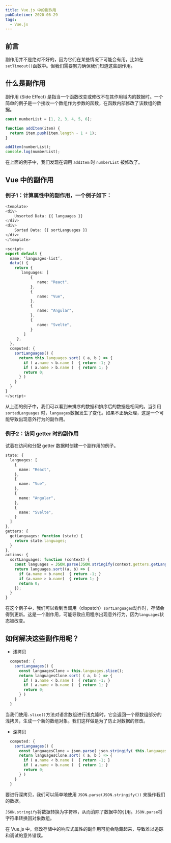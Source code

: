 ```yaml
---
title: Vue.js 中的副作用
pubDatetime: 2020-06-29
tags:
  - Vue.js
---
```


## 前言

副作用并不是绝对不好的，因为它们在某些情况下可能会有用，比如在 `setTimeout()`​ 函数中。但我们需要努力确保我们知道这些副作用。

## 什么是副作用

副作用 (Side Effect) 是指当一个函数改变或修改不在其作用域内的数据时。一个简单的例子是一个接收一个数组作为参数的函数，在函数内部修改了该数组的数据。

```ts
const numberList = [1, 2, 3, 4, 5, 6];

function addItem(item) {
  return item.push(item.length - 1 + 1);
}

addItem(numberList);
console.log(numberList);
```

在上面的例子中，我们发现在调用 `addItem`​ 时 `numberList`​ 被修改了。

## Vue 中的副作用

### 例子1：计算属性中的副作用，一个例子如下：

```ts
<template>
<div>
	Unsorted Data: {{ languages }}
</div>
<div>
	Sorted Data: {{ sortLanguages }}
</div>
</template>

<script>
export default {
  name: ‘languages-list’,
  data() {
    return {
       languages: [
           {
              name: "React",
           },
           {
              name: "Vue",
           },
           {
              name: "Angular",
           },
           {
              name: "Svelte",
           }
        ]
     },
  },
  computed: {
    sortLanguages() {
      return this.languages.sort( ( a, b ) => {
        if ( a.name < b.name )  { return -1; }
        if ( a.name > b.name )  { return 1; }
        return 0;
      } )
    }
  }
}
</script>

```

从上面的例子中，我们可以看到未排序的数据和排序后的数据是相同的。当引用 `sortedLanguages`​ 时，`languages`​ 数据发生了变化。如果不正确处理，这是一个可能导致出现意外行为的副作用。

### 例子2：访问 getter 时的副作用

试着在访问和分配 getter 数据时创建一个副作用的例子。

```ts
state: {
  languages: [
    {
      name: "React",
    },
    {
      name: "Vue",
    },
    {
      name: "Angular",
    },
    {
      name: "Svelte",
    }
  ]
},
getters: {
  getLanguages: function (state) {
    return state.languages;
  }
},
actions: {
  sortLanguages: function (context) {
    const languages = JSON.parse(JSON.stringify(context.getters.getLanguages()));
    return languages.sort((a, b) => {
      if (a.name < b.name)  { return -1; }
      if (a.name > b.name)  { return 1; }
      return 0;
    });
  }
}
```

在这个例子中，我们可以看到当调用（dispatch）`sortLanguages`​ 动作时，存储会得到更新。这是一个副作用，可能导致应用程序出现意外行为，因为`languages`​ 状态被改变。

## 如何解决这些副作用呢？

- 浅拷贝

```ts
  computed: {
    sortLanguages() {
      const languagesClone = this.languages.slice();
      return languagesClone.sort( ( a, b ) => {
        if ( a.name < b.name )  { return -1; }
        if ( a.name > b.name )  { return 1; }
        return 0;
      } )
    }
  }
```

当我们使用`.slice()`​方法对语言数组进行浅克隆时，它会返回一个原数组部分的浅拷贝，生成一个新的数组对象。我们这样做是为了防止对数据的修改。

- 深拷贝

```ts
  computed: {
    sortLanguages() {
      const languagesClone = json.parse( json.stringify( this.languages ) );
      return languagesClone.sort( ( a, b ) => {
        if ( a.name < b.name )  { return -1; }
        if ( a.name > b.name )  { return 1; }
        return 0;
      } )
    }
  }
```

要进行深拷贝，我们可以简单地使用 `JSON.parse(JSON.stringify())`​ 来操作我们的数据。

`JSON.stringify`​ 将数据转换为字符串，从而消除了数据中的引用。`JSON.parse`​ 将字符串转换回对象数组。

在 Vue.js 中，修改存储中的响应式属性的副作用可能会隐藏起来，导致难以追踪和调试的意外错误。

‍
